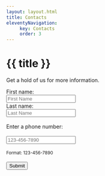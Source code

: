```yaml
---
layout: layout.html
title: Contacts
eleventyNavigation:
     key: Contacts
     order: 3
---
```

<div class="heading">

# {{ title }}
</div>
<p class="info">Get a hold of us for more information.</p>

<form>
  <label for="fname">First name:</label><br>
  <input type="text" id="fname" name="fname" placeholder="First Name"><br>
  <label for="lname">Last name:</label><br>
  <input type="text" id="lname" name="lname" placeholder="Last Name"><br><br>
  <label for="phone">Enter a phone number:</label><br><br>
  <input type="tel" id="phone" name="phone" placeholder="123-456-7890"
  pattern="[0-9]{3}-[0-9]{3}-[0-9]{4}"><br><br>
  <small>Format: 123-456-7890</small><br><br>
  <input class="button" type="submit" value="Submit">
</form> 